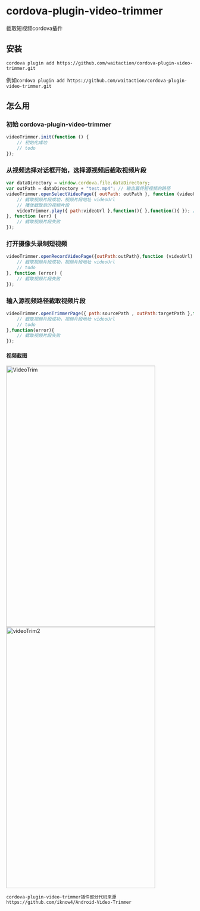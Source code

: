 
# cordova-plugin-video-trimmer
截取短视频cordova插件
## 安装
```shell
cordova plugin add https://github.com/waitaction/cordova-plugin-video-trimmer.git
```
例如`cordova plugin add https://github.com/waitaction/cordova-plugin-video-trimmer.git`
## 怎么用

### 初始 cordova-plugin-video-trimmer

```javascript
videoTrimmer.init(function () {
    // 初始化成功
    // todo
});
```

### 从视频选择对话框开始，选择源视频后截取视频片段

```javascript
var dataDirectory = window.cordova.file.dataDirectory;
var outPath = dataDirectory + "test.mp4"; // 输出最终短视频的路径
videoTrimmer.openSelectVideoPage({ outPath: outPath }, function (videoUrl) {
    // 截取视频片段成功，视频片段地址 videoUrl
    // 播放截取后的视频片段
    videoTrimmer.play({ path:videoUrl },function(){ },function(){ }); // 播放
}, function (err) {
    // 截取视频片段失败
});
```

### 打开摄像头录制短视频
```javascript
videoTrimmer.openRecordVideoPage({outPath:outPath},function (videoUrl) {
    // 截取视频片段成功，视频片段地址 videoUrl
    // todo
}, function (error) { 
    // 截取视频片段失败
});
```

### 输入源视频路径截取视频片段

```javascript
videoTrimmer.openTrimmerPage({ path:sourcePath , outPath:targetPath },function(videoUrl){
    // 截取视频片段成功，视频片段地址 videoUrl
    // todo
},function(error){
    // 截取视频片段失败
});
```


#### 视频截图
<img src="https://github.com/iknow4/iknow.Images/blob/master/gif/videoTrim.gif?raw=true" width="400" height="700" alt="VideoTrim"/>

<img src="https://github.com/iknow4/iknow.Images/blob/master/gif/videoTrim2.gif?raw=true" width="400" height="700" alt="videoTrim2"/>

`cordova-plugin-video-trimmer插件部分代码来源 https://github.com/iknow4/Android-Video-Trimmer `